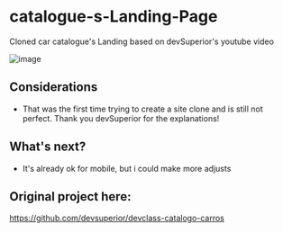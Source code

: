 # catalogue-s-Landing-Page
Cloned car catalogue's Landing based on devSuperior's youtube video

![image](https://user-images.githubusercontent.com/105570449/168498700-a70380ce-bf24-472e-9316-d3e8b7714d92.png)


## Considerations
- That was the first time trying to create a site clone and is still not perfect. Thank you devSuperior for the explanations!

## What's next?
- It's already ok for mobile, but i could make more adjusts

## Original project here:
https://github.com/devsuperior/devclass-catalogo-carros
